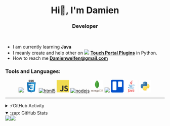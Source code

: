 <h1 align="center">Hi👋, I'm Damien</h1>
<h3 align="center">Developer</h3>
<!-- <link rel="stylesheet" href="https://cdn.jsdelivr.net/gh/devicons/devicon@v2.8.2/devicon.min.css"> -->
<br>

- I am currently learning **Java**
- I meanly create and help other on <img src="https://www.touch-portal.com/press/icon/favicon.ico"> **[Touch Portal Plugins](https://touch-portal.com/)** in Python.
- How to reach me **Damienweifen@gmail.com**

<h3>Tools and Languages:</h3>
<div align="center" id="toolsAndLanguages">
    <a href="https://code.visualstudio.com/"><img height="40" with="40" src="https://secrethub.io/img/vs-code.svg"></a>
    <a href="https://www.w3schools.com/css/"><img src="https://raw.githubusercontent.com/devicons/devicon/9c6bfdb9783cdfe1018666ed76adcfd3eab6fad6/icons/css3/css3-original-wordmark.svg" alt="css3" width="40" height="40"/></a>
    <a href="https://www.w3schools.com/html/"><img src="https://www.vectorlogo.zone/logos/w3_html5/w3_html5-icon.svg" alt="html5" width="40" height="40"/></a>
    <a href="https://www.w3schools.com/js/"><img src="https://raw.githubusercontent.com/devicons/devicon/c5378d6c2510ffa0b3e4475af95618a8048d6cf1/icons/javascript/javascript-original.svg" alt="javascript" width="40" height="40"/></a>
    <a href="https://nodejs.org/"><img src="https://www.vectorlogo.zone/logos/nodejs/nodejs-icon.svg" alt="nodejs" width="40" height="40"/></a>
    <a href="https://www.mongodb.com/" target="_blank"> <img src="https://raw.githubusercontent.com/devicons/devicon/c5378d6c2510ffa0b3e4475af95618a8048d6cf1/icons/mongodb/mongodb-original-wordmark.svg" alt="mongodb" width="40" height="40"/></a>
    <a href="https://www.jetbrains.com/idea/"><img height="40" with="40" src="https://resources.jetbrains.com/storage/products/intellij-idea/img/meta/intellij-idea_logo_300x300.png"/></a>
    <a href="https://trello.com/"><img src="https://raw.githubusercontent.com/devicons/devicon/9c6bfdb9783cdfe1018666ed76adcfd3eab6fad6/icons/trello/trello-plain.svg" alt="trello" width="40" height="40"/></a>
    <a href="https://www.java.com/"><img src="https://raw.githubusercontent.com/devicons/devicon/9c6bfdb9783cdfe1018666ed76adcfd3eab6fad6/icons/java/java-original-wordmark.svg" alt="java" width="40" height="40"/></a>  
    <a href="https://www.java.com/"><img src="https://raw.githubusercontent.com/github/explore/80688e429a7d4ef2fca1e82350fe8e3517d3494d/topics/python/python.png" alt="Python" width="40" height="40"/></a>  
</div>


---
<details>
    <summary> ⚡GitHub Activity </summary>
    
<!--RECENT_ACTIVITY:start-->
1. 💬 Commented on [#1228](https://github.com/ytmdesktop/ytmdesktop/pull/1228#issuecomment-2132291403) in [ytmdesktop/ytmdesktop](https://github.com/ytmdesktop/ytmdesktop)
2. 💬 Commented on [#19](https://github.com/KillerBOSS2019/TP-YTDM-Plugin/issues/19#issuecomment-2108113798) in [KillerBOSS2019/TP-YTDM-Plugin](https://github.com/KillerBOSS2019/TP-YTDM-Plugin)
3. 💬 Commented on [#1228](https://github.com/ytmdesktop/ytmdesktop/pull/1228#discussion_r1594954224) in [ytmdesktop/ytmdesktop](https://github.com/ytmdesktop/ytmdesktop)
4. ⬆️ Pushed 1 commit(s) to [KillerBOSS2019/ytmdesktop](https://github.com/KillerBOSS2019/ytmdesktop)
5. ⬆️ Pushed 41 commit(s) to [KillerBOSS2019/ytmdesktop](https://github.com/KillerBOSS2019/ytmdesktop)
<!--RECENT_ACTIVITY:end-->

</details>

<details open>
  <summary>:zap: GitHub Stats</summary>

  <img align="left" src="https://github-readme-stats.vercel.app/api?username=KillerBOSS2019&show_icons=true&hide_border=false&title_color=ff652f&icon_color=FFE400&bg_color=09131B&text_color=ffffff&border_color=0c1a25">
  <img align="left" src="https://github-readme-stats.vercel.app/api/top-langs/?username=KillerBOSS2019">
</details>


